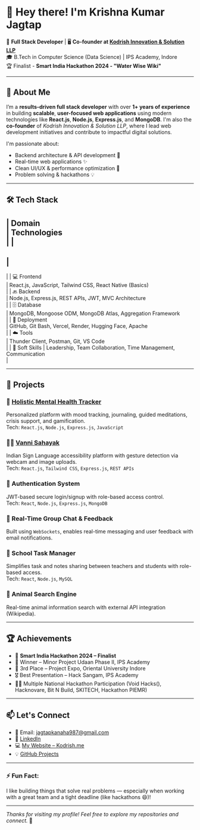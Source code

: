 # 👋 Hey there! I'm Krishna Kumar Jagtap

🔧 **Full Stack Developer** | 🖥️ **Co-founder at [Kodrish Innovation & Solution LLP](https://kodrish.me)**  
🎓 B.Tech in Computer Science (Data Science) | IPS Academy, Indore  
🏆 Finalist - **Smart India Hackathon 2024 - "Water Wise Wiki"**  

---

## 🚀 About Me

I’m a **results-driven full stack developer** with over **1+ years of experience** in building **scalable**, **user-focused web applications** using modern technologies like **React.js**, **Node.js**, **Express.js**, and **MongoDB**. I'm also the **co-founder** of *Kodrish Innovation & Solution LLP*, where I lead web development initiatives and contribute to impactful digital solutions.  

I'm passionate about:
- Backend architecture & API development 🔧  
- Real-time web applications ✨  
- Clean UI/UX & performance optimization 🎯  
- Problem solving & hackathons 💡

---

## 🛠️ Tech Stack

|
 Domain        
|
 Technologies                                                                 
|
|
---------------
|
------------------------------------------------------------------------------
|
|
 💻 Frontend    
|
 React.js, JavaScript, Tailwind CSS, React Native (Basics)                   
|
|
 🔙 Backend     
|
 Node.js, Express.js, REST APIs, JWT, MVC Architecture                        
|
|
 🗄️ Database     
|
 MongoDB, Mongoose ODM, MongoDB Atlas, Aggregation Framework                  
|
|
 🚀 Deployment  
|
 GitHub, Git Bash, Vercel, Render, Hugging Face, Apache                      
|
|
 ☁️ Tools       
|
 Thunder Client, Postman, Git, VS Code                                       
|
|
 🧠 Soft Skills 
|
 Leadership, Team Collaboration, Time Management, Communication              
|

---

## 🧩 Projects

### 🌿 [Holistic Mental Health Tracker](#)
Personalized platform with mood tracking, journaling, guided meditations, crisis support, and gamification.  
Tech: `React.js`, `Node.js`, `Express.js`, `JavaScript`

### 🧏‍♂️ [Vanni Sahayak](#)
Indian Sign Language accessibility platform with gesture detection via webcam and image uploads.  
Tech: `React.js`, `Tailwind CSS`, `Express.js`, `REST APIs`

### 🔐 Authentication System  
JWT-based secure login/signup with role-based access control.  
Tech: `React`, `Node.js`, `Express.js`, `MongoDB`

### 💬 Real-Time Group Chat & Feedback  
Built using `WebSockets`, enables real-time messaging and user feedback with email notifications.

### 🏫 School Task Manager  
Simplifies task and notes sharing between teachers and students with role-based access.  
Tech: `React`, `Node.js`, `MySQL`

### 🐾 Animal Search Engine  
Real-time animal information search with external API integration (Wikipedia).

---

## 🏆 Achievements

- 🏅 **Smart India Hackathon 2024 – Finalist**
- 🥇 Winner – Minor Project Udaan Phase II, IPS Academy
- 🥉 3rd Place – Project Expo, Oriental University Indore
- 🎖️ Best Presentation – Hack Sangam, IPS Academy
- 👨‍💻 Multiple National Hackathon Participation (Void Hacks(), Hacknovare, Bit N Build, SKITECH, Hackathon PIEMR)

---

## 📫 Let's Connect

- 📧 Email: [jagtapkanaha987@gmail.com](mailto:jagtapkanaha987@gmail.com)  
- 💼 [LinkedIn](https://linkedin.com/)  
- 💻 [My Website – Kodrish.me](https://kodrish.me)  
- 💡 [GitHub Projects](https://github.com/)  

---

### ⚡ Fun Fact:
I like building things that solve real problems — especially when working with a great team and a tight deadline (like hackathons 😄)!

---

*Thanks for visiting my profile! Feel free to explore my repositories and connect.* 🙌
